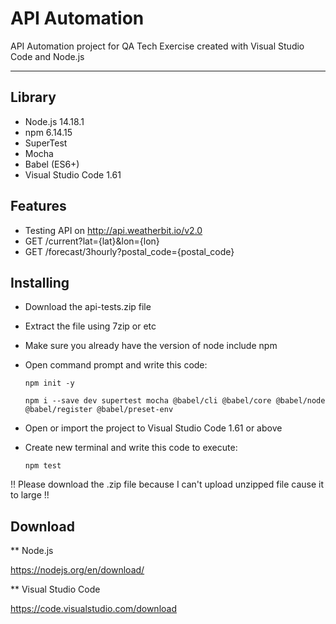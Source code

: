 # API Automation

API Automation project for QA Tech Exercise created with Visual Studio Code and Node.js

---

## Library

- Node.js 14.18.1
- npm 6.14.15
- SuperTest
- Mocha
- Babel (ES6+)
- Visual Studio Code 1.61



## Features

- Testing API on http://api.weatherbit.io/v2.0
- GET /current?lat={lat}&lon={lon} 
- GET /forecast/3hourly?postal_code={postal_code} 



## Installing

- Download the api-tests.zip file

- Extract the file using 7zip or etc

- Make sure you already have the version of node include npm

- Open command prompt and write this code:

  `npm init -y`

  `npm i --save dev supertest mocha @babel/cli @babel/core @babel/node @babel/register @babel/preset-env`

- Open or import the project to Visual Studio Code 1.61 or above

- Create new terminal and write this code to execute:

  `npm test`

!! Please download the .zip file because I can't upload unzipped file cause it to large !!



## Download

** Node.js

https://nodejs.org/en/download/

** Visual Studio Code

https://code.visualstudio.com/download
